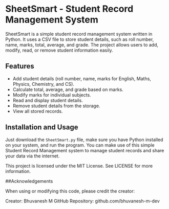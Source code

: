 # SheetSmart - Student Record Management System

SheetSmart is a simple student record management system written in Python. It uses a CSV file to store student details, such as roll number, name, marks, total, average, and grade. The project allows users to add, modify, read, or remove student information easily.

## Features
- Add student details (roll number, name, marks for English, Maths, Physics, Chemistry, and CS).
- Calculate total, average, and grade based on marks.
- Modify marks for individual subjects.
- Read and display student details.
- Remove student details from the storage.
- View all stored records.

## Installation and Usage
Just download the `SheetSmart.py` file, make sure you have Python installed on your system, and run the program. You can make use of this simple Student Record Management system to manage student records and share your data via the internet.

This project is licensed under the MIT License. See LICENSE for more information.

##Acknowledgements

When using or modifying this code, please credit the creator:

Creator: Bhuvanesh M
GitHub Repository: github.com/bhuvanesh-m-dev
